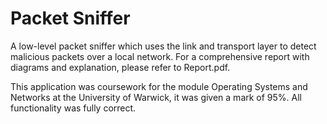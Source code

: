# Packet Sniffer

A low-level packet sniffer which uses the link and transport layer to detect malicious packets over a local network. For a comprehensive report with diagrams and explanation, please refer to Report.pdf.

This application was coursework for the module Operating Systems and Networks at the University of Warwick, it was given a mark of 95%. All functionality was fully correct.
